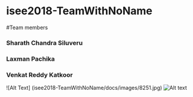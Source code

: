 # isee2018-TeamWithNoName
#Team members 
  ### Sharath Chandra Siluveru
  ### Laxman Pachika
  ### Venkat Reddy Katkoor
  ![Alt Text] (isee2018-TeamWithNoName/docs/images/8251.jpg) <img src="isee2018-TeamWithNoName/docs/images/8251.jpg" alt="Alt text"/>
  
